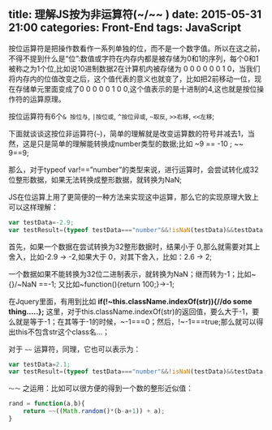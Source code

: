 title: 理解JS按为非运算符(~/~~ )
date: 2015-05-31 21:00
categories: Front-End
tags: JavaScript
---

按位运算符是把操作数看作一系列单独的位，而不是一个数字值。所以在这之前，不得不提到什么是“位”:数值或字符在内存内都是被存储为0和1的序列，每个0和1被称之为1个位,比如说10进制数据2在计算机内被存储为 0 0 0 0 0 0 1 0，当我们将内存内的位值改变之后，这个值代表的意义也就变了，比如把2前移动一位，现在存储单元里面变成了0 0 0 0 0 1 0 0,这个值表示的是十进制的4,这也就是按位操作符的运算原理。

<!-- more -->

按位运算符有6个`& 按位与`, `|按位或`, `^按位异或`, `~取反`, `>>右移`, `<<左移`;

下面就谈谈这按位非运算符(`~`)，简单的理解就是改变运算数的符号并减去1，当然，这是只是简单的理解能转换成number类型的数据;比如 ~9 == -10 ; ~~ 9==9;

那么，对于typeof var!==”number”的类型来说，进行运算时，会尝试转化成32位整形数据，如果无法转换成整形数据，就转换为NaN;

JS在位运算上用了更简便的一种方法来实现这中运算，那么它的实现原理大致上可以这样理解：
``` javascript
var testData=-2.9;
var testResult=(typeof testData==="number"&&!isNaN(testData)&&testData!==Infinity)?(testData>0)?-Math.floor(testData)-1:-Math.ceil(testData)-1:-1;
```

首先，如果一个数据在尝试转换为32整形数据时，结果小于 0,那么就需要对其上舍入，比如-2.9 -> -2,如果大于 0，对其下舍入，比如：2.6 -> 2;

一个数据如果不能转换为32位二进制表示，就转换为NaN；继而转为-1；比如~{}/~NaN ==-1;
又比如~function(){return 100;}->-1;

在Jquery里面，有用到比如 **if(!~this.className.indexOf(str)){//do some thing…..};** 这里，对于this.className.indexOf(str)的返回值，要么大于-1，要么就是等于-1；在其等于-1的时候，~-1===0；然后，!~-1===true;那么就可以得出this不包含str这个class名…；

对于 `~~` 运算符，同理，它也可以表示为：
``` javascript
var testData=2.1;
var testResult=(typeof testData==="number"&&!isNaN(testData)&&testData!==Infinity)?(testData>0)?Math.floor(testData):Math.ceil(testData):0;
```

`～～` 之运用：比如可以很方便的得到一个数的整形近似值：

``` javascript
rand = function(a,b){
    return ~~((Math.random()*(b-a+1)) + a);
}
```
